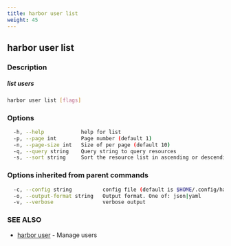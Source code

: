 ```yaml
---
title: harbor user list
weight: 45
---
```

## harbor user list

### Description

##### list users

```sh
harbor user list [flags]
```

### Options

```sh
  -h, --help            help for list
  -p, --page int        Page number (default 1)
  -n, --page-size int   Size of per page (default 10)
  -q, --query string    Query string to query resources
  -s, --sort string     Sort the resource list in ascending or descending order
```

### Options inherited from parent commands

```sh
  -c, --config string          config file (default is $HOME/.config/harbor-cli/config.yaml)
  -o, --output-format string   Output format. One of: json|yaml
  -v, --verbose                verbose output
```

### SEE ALSO

* [harbor user](harbor-user.md)	 - Manage users

